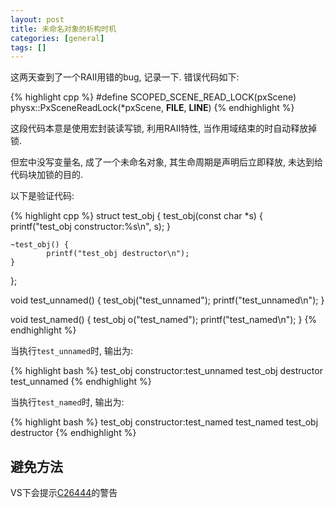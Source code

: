 ```yaml
---
layout: post
title: 未命名对象的析构时机
categories: [general]
tags: []
---
```


这两天查到了一个RAII用错的bug, 记录一下. 错误代码如下:

{% highlight cpp %}
#define SCOPED_SCENE_READ_LOCK(pxScene) physx::PxSceneReadLock(*pxScene, __FILE__, __LINE__)
{% endhighlight %}

这段代码本意是使用宏封装读写锁, 利用RAII特性, 当作用域结束的时自动释放掉锁.

但宏中没写变量名, 成了一个未命名对象, 其生命周期是声明后立即释放, 未达到给代码块加锁的目的.

以下是验证代码:

{% highlight cpp %}
struct test_obj {
    test_obj(const char *s) {
            printf("test_obj constructor:%s\n", s);
    }

    ~test_obj() {
            printf("test_obj destructor\n");
    }
};

void test_unnamed() {
    test_obj("test_unnamed");
    printf("test_unnamed\n");
}

void test_named() {
    test_obj o("test_named");
    printf("test_named\n");
}
{% endhighlight %}

当执行`test_unnamed`时, 输出为:

{% highlight bash %}
test_obj constructor:test_unnamed
test_obj destructor
test_unnamed
{% endhighlight %}

当执行`test_named`时, 输出为:

{% highlight bash %}
test_obj constructor:test_named
test_named
test_obj destructor
{% endhighlight %}

## 避免方法

VS下会提示[C26444](https://docs.microsoft.com/en-us/cpp/code-quality/c26444)的警告